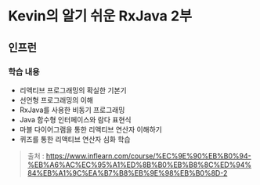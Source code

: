 # Kevin의 알기 쉬운 RxJava 2부
## 인프런
### 학습 내용
- 리액티브 프로그래밍의 확실한 기본기
- 선언형 프로그래밍의 이해
- RxJava를 사용한 비동기 프로그래밍
- Java 함수형 인터페이스와 람다 표현식
- 마블 다이어그램을 통한 리액티브 연산자 이해하기
- 퀴즈를 통한 리액티브 연산자 심화 학습

> 출처 : https://www.inflearn.com/course/%EC%9E%90%EB%B0%94-%EB%A6%AC%EC%95%A1%ED%8B%B0%EB%B8%8C%ED%94%84%EB%A1%9C%EA%B7%B8%EB%9E%98%EB%B0%8D-2

